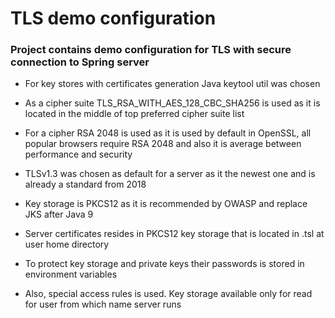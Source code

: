 # TLS demo configuration

### Project contains demo configuration for TLS with secure connection to Spring server

* For key stores with certificates generation Java keytool util was chosen

* As a cipher suite TLS_RSA_WITH_AES_128_CBC_SHA256 is used as it is located 
  in the middle of top preferred cipher suite list 
  
* For a cipher RSA 2048 is used as it is used by default 
  in OpenSSL, all popular browsers require RSA 2048 and also it is 
  average between performance and security
  
* TLSv1.3 was chosen as default for a server as it
  the newest one and is already a standard from 2018
  
* Key storage is PKCS12 as it is recommended by OWASP
  and replace JKS after Java 9
  
* Server certificates resides in PKCS12 key storage
  that is located in .tsl at user home directory
  
* To protect key storage and private keys their passwords
  is stored in environment variables
  
* Also, special access rules is used. Key storage available only for 
  read for user from which name server runs
  
